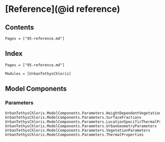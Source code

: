 # [Reference](@id reference)

## Contents

```@contents
Pages = ["95-reference.md"]
```

## Index

```@index
Pages = ["95-reference.md"]
```

```@autodocs
Modules = [UrbanTethysChloris]
```

## Model Components

### Parameters

```@docs
UrbanTethysChloris.ModelComponents.Parameters.HeightDependentVegetationParameters
UrbanTethysChloris.ModelComponents.Parameters.SurfaceFractions
UrbanTethysChloris.ModelComponents.Parameters.LocationSpecificThermalProperties
UrbanTethysChloris.ModelComponents.Parameters.UrbanGeometryParameters
UrbanTethysChloris.ModelComponents.Parameters.VegetationParameters
UrbanTethysChloris.ModelComponents.Parameters.ThermalProperties
```
